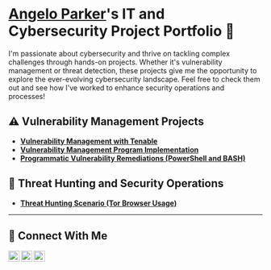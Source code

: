 # <a href="https://www.linkedin.com/in/angelo-parker-18811a246/">Angelo Parker</a>'s IT and Cybersecurity Project Portfolio 🔐

I'm passionate about cybersecurity and thrive on tackling complex challenges through hands-on projects. Whether it's vulnerability management or threat detection, these projects give me the opportunity to explore the ever-evolving cybersecurity landscape. Feel free to check them out and see how I've worked to enhance security operations and processes!

## ⚠️ Vulnerability Management Projects

- **[Vulnerability Management with Tenable](https://github.com/parkerang03/Windows10-Vuln-Mgmt)**
- **[Vulnerability Management Program Implementation](https://github.com/parkerang03/Vulnerability-Management-Program)**
- **[Programmatic Vulnerability Remediations (PowerShell and BASH)](https://github.com/parkerang03/Programmatic-Vulnerability-Remediations)**

## 🚨 Threat Hunting and Security Operations

- **[Threat Hunting Scenario (Tor Browser Usage)](https://github.com/parkerang03/Threat-Hunting-Scenario-Tor)**

<hr/>

## 🤳 Connect With Me

[<img align="left" alt="Angelo's Twitter| Twitter" width="22px" src="https://cdn.jsdelivr.net/npm/simple-icons@v3/icons/twitter.svg" />][twitter]
[<img align="left" alt="Angelo's LinkedIn| LinkedIn" width="22px" src="https://cdn.jsdelivr.net/npm/simple-icons@v3/icons/linkedin.svg" />][linkedin]
[<img align="left" alt="Angelo's Instagram| Instagram" width="22px" src="https://cdn.jsdelivr.net/npm/simple-icons@v3/icons/instagram.svg" />][instagram]

[twitter]: https://twitter.com/parkerang03
[instagram]: https://www.instagram.com/angeloparker03
[linkedin]: https://linkedin.com/in/angelo-parker-18811a246

<!--
<img width="35" alt="image" src="https://github.com/user-attachments/assets/2f41c7cd-5ea8-4475-b451-a37161b6c3fb"> 
<img width="35" alt="image" src="https://github.com/user-attachments/assets/77649969-9910-4994-8b96-74a116cfb2a8">
-->
